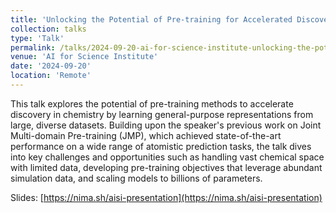 ```yaml
---
title: 'Unlocking the Potential of Pre-training for Accelerated Discovery in Chemistry'
collection: talks
type: 'Talk'
permalink: /talks/2024-09-20-ai-for-science-institute-unlocking-the-potential-of-pre-training-for-accelerated-discovery-in-chemistry
venue: 'AI for Science Institute'
date: '2024-09-20'
location: 'Remote'
---
```


This talk explores the potential of pre-training methods to accelerate discovery in chemistry by learning general-purpose representations from large, diverse datasets. Building upon the speaker's previous work on Joint Multi-domain Pre-training (JMP), which achieved state-of-the-art performance on a wide range of atomistic prediction tasks, the talk dives into key challenges and opportunities such as handling vast chemical space with limited data, developing pre-training objectives that leverage abundant simulation data, and scaling models to billions of parameters.

Slides: [https://nima.sh/aisi-presentation](https://nima.sh/aisi-presentation)

